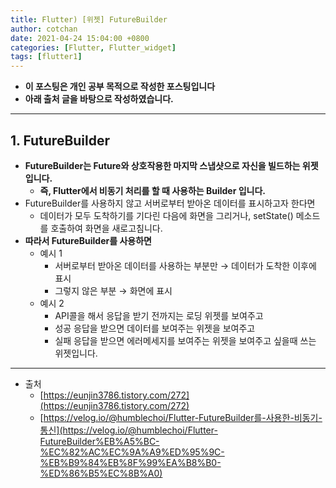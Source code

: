 ```yaml
---
title: Flutter) [위젯] FutureBuilder
author: cotchan
date: 2021-04-24 15:04:00 +0800
categories: [Flutter, Flutter_widget]
tags: [flutter1]   
---
```


+ **이 포스팅은 개인 공부 목적으로 작성한 포스팅입니다**
+ **아래 출처 글을 바탕으로 작성하였습니다.**

---

## 1. FutureBuilder

- **FutureBuilder는 Future와 상호작용한 마지막 스냅샷으로 자신을 빌드하는 위젯입니다.**
  + **즉, Flutter에서 비동기 처리를 할 때 사용하는 Builder 입니다.** 
- FutureBuilder를 사용하지 않고 서버로부터 받아온 데이터를 표시하고자 한다면
  - 데이터가 모두 도착하기를 기다린 다음에 화면을 그리거나, setState() 메소드를 호출하여 화면을 새로고침니다.
- **따라서 FutureBuilder를 사용하면**
  - 예시 1
    - 서버로부터 받아온 데이터를 사용하는 부분만 → 데이터가 도착한 이후에 표시
    - 그렇지 않은 부분 → 화면에 표시
  - 예시 2
    - API콜을 해서 응답을 받기 전까지는 로딩 위젯를 보여주고
    - 성공 응답을 받으면 데이터를 보여주는 위젯을 보여주고
    - 실패 응답을 받으면 에러메세지를 보여주는 위젯을 보여주고 싶을때 쓰는 위젯입니다.


---

+ 출처
  - [https://eunjin3786.tistory.com/272](https://eunjin3786.tistory.com/272)
  - [https://velog.io/@humblechoi/Flutter-FutureBuilder를-사용한-비동기-통신](https://velog.io/@humblechoi/Flutter-FutureBuilder%EB%A5%BC-%EC%82%AC%EC%9A%A9%ED%95%9C-%EB%B9%84%EB%8F%99%EA%B8%B0-%ED%86%B5%EC%8B%A0)
